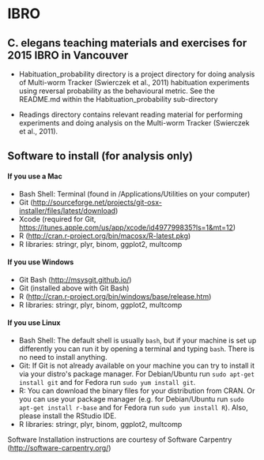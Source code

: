 # IBRO

## C. elegans teaching materials and exercises for 2015 IBRO in Vancouver

* Habituation_probability directory is a project directory for doing analysis of 
Multi-worm Tracker (Swierczek et al., 2011) habituation experiments using reversal 
probability as the behavioural metric. See the README.md within the 
Habituation_probability sub-directory 

* Readings directory contains relevant reading material for performing experiments and 
doing analysis on the Multi-worm Tracker (Swierczek et al., 2011).


## Software to install (for analysis only)

#### If you use a Mac
* Bash Shell: Terminal (found in /Applications/Utilities on your computer)
* Git (http://sourceforge.net/projects/git-osx-installer/files/latest/download)
* Xcode (required for Git, https://itunes.apple.com/us/app/xcode/id497799835?ls=1&mt=12)
* R (http://cran.r-project.org/bin/macosx/R-latest.pkg)
* R libraries: stringr, plyr, binom, ggplot2, multcomp

#### If you use Windows
* Git Bash (http://msysgit.github.io/) 
* Git (installed above with Git Bash)
* R (http://cran.r-project.org/bin/windows/base/release.htm)
* R libraries: stringr, plyr, binom, ggplot2, multcomp

#### If you use Linux
* Bash Shell: The default shell is usually `bash`, but if your machine is set up differently 
you can run it by opening a terminal and typing `bash`. There is no need to install anything.
* Git: If Git is not already available on your machine you can try to install it via your 
distro's package manager. For Debian/Ubuntu run `sudo apt-get install git` and for Fedora 
run `sudo yum install git`.
* R: You can download the binary files for your distribution from CRAN. Or you can use 
your package manager (e.g. for Debian/Ubuntu run `sudo apt-get install r-base` and for 
Fedora run `sudo yum install R`). Also, please install the RStudio IDE.
* R libraries: stringr, plyr, binom, ggplot2, multcomp


Software Installation instructions are courtesy of Software Carpentry 
(http://software-carpentry.org/)
